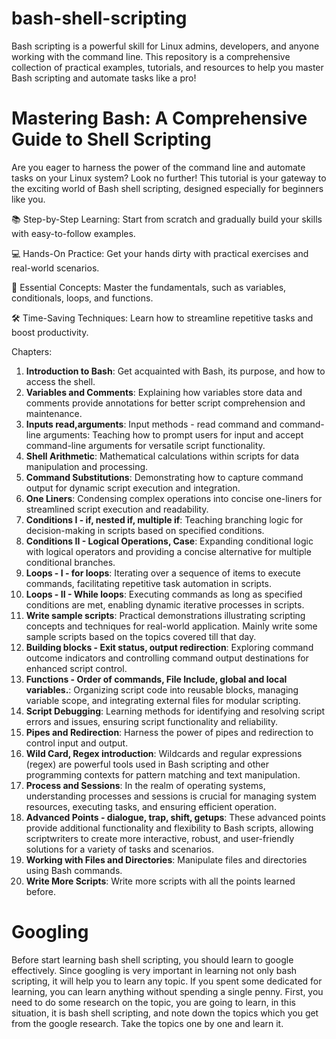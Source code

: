 # bash-shell-scripting
Bash scripting is a powerful skill for Linux admins, developers, and anyone working with the command line. This repository is a comprehensive collection of practical examples, tutorials, and resources to help you master Bash scripting and automate tasks like a pro! 

# Mastering Bash: A Comprehensive Guide to Shell Scripting

Are you eager to harness the power of the command line and automate tasks on your Linux system? Look no further! This tutorial is your gateway to the exciting world of Bash shell scripting, designed especially for beginners like you.

📚 Step-by-Step Learning: Start from scratch and gradually build your skills with easy-to-follow examples.

💻 Hands-On Practice: Get your hands dirty with practical exercises and real-world scenarios.

🎯 Essential Concepts: Master the fundamentals, such as variables, conditionals, loops, and functions.

🛠️ Time-Saving Techniques: Learn how to streamline repetitive tasks and boost productivity.

Chapters:

1. **Introduction to Bash**: Get acquainted with Bash, its purpose, and how to access the shell.
2. **Variables and Comments**: Explaining how variables store data and comments provide annotations for better script comprehension and maintenance.
3. **Inputs read,arguments**: Input methods - read command and command-line arguments: Teaching how to prompt users for input and accept command-line arguments for versatile script functionality.
4. **Shell Arithmetic**: Mathematical calculations within scripts for data manipulation and processing.
5. **Command Substitutions**: Demonstrating how to capture command output for dynamic script execution and integration.
6. **One Liners**: Condensing complex operations into concise one-liners for streamlined script execution and readability.
7. **Conditions I - if, nested if, multiple if**: Teaching branching logic for decision-making in scripts based on specified conditions.
8. **Conditions II - Logical Operations, Case**: Expanding conditional logic with logical operators and providing a concise alternative for multiple conditional branches.
9. **Loops - I - for loops**: Iterating over a sequence of items to execute commands, facilitating repetitive task automation in scripts.
10. **Loops - II - While loops**: Executing commands as long as specified conditions are met, enabling dynamic iterative processes in scripts.
11. **Write sample scripts**: Practical demonstrations illustrating scripting concepts and techniques for real-world application. Mainly write some sample scripts based on the topics covered till that day.
12. **Building blocks - Exit status, output redirection**: Exploring command outcome indicators and controlling command output destinations for enhanced script control.
13. **Functions - Order of commands, File Include, global and local variables.**: Organizing script code into reusable blocks, managing variable scope, and integrating external files for modular scripting.
14. **Script Debugging**: Learning methods for identifying and resolving script errors and issues, ensuring script functionality and reliability.
15. **Pipes and Redirection**: Harness the power of pipes and redirection to control input and output.
16. **Wild Card, Regex introduction**: Wildcards and regular expressions (regex) are powerful tools used in Bash scripting and other programming contexts for pattern matching and text manipulation.
17. **Process and Sessions**: In the realm of operating systems, understanding processes and sessions is crucial for managing system resources, executing tasks, and ensuring efficient operation.
18. **Advanced Points - dialogue, trap, shift, getups**: These advanced points provide additional functionality and flexibility to Bash scripts, allowing scriptwriters to create more interactive, robust, and user-friendly solutions for a variety of tasks and scenarios.
19. **Working with Files and Directories**: Manipulate files and directories using Bash commands.
20. **Write More Scripts**: Write more scripts with all the points learned before. 


# Googling
Before start learning bash shell scripting, you should learn to google effectively. Since googling is very important in learning not only bash scripting, it will help you to learn any topic. If you spent some dedicated for learning, you can learn anything without spending a single penny. First, you need to do some research on the topic, you are going to learn, in this situation, it is bash shell scripting, and note down the topics which you get from the google research. Take the topics one by one and learn it. 
